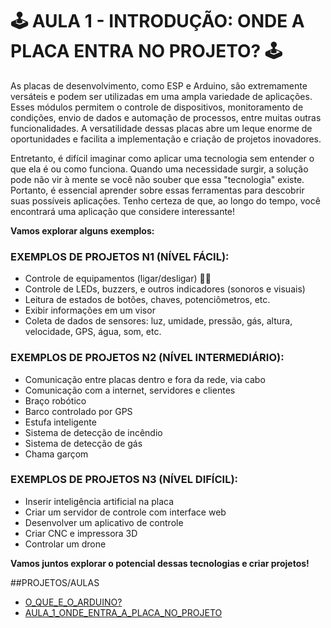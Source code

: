 # 🕹 AULA 1 - INTRODUÇÃO: ONDE A PLACA ENTRA NO PROJETO? 🕹
As placas de desenvolvimento, como ESP e Arduino, são extremamente versáteis e podem ser utilizadas em uma ampla variedade de aplicações. Esses módulos permitem o controle de dispositivos, monitoramento de condições, envio de dados e automação de processos, entre muitas outras funcionalidades. A versatilidade dessas placas abre um leque enorme de oportunidades e facilita a implementação e criação de projetos inovadores.

Entretanto, é difícil imaginar como aplicar uma tecnologia sem entender o que ela é ou como funciona. Quando uma necessidade surgir, a solução pode não vir à mente se você não souber que essa "tecnologia" existe. Portanto, é essencial aprender sobre essas ferramentas para descobrir suas possíveis aplicações. Tenho certeza de que, ao longo do tempo, você encontrará uma aplicação que considere interessante!

**Vamos explorar alguns exemplos:**

### EXEMPLOS DE PROJETOS N1 (NÍVEL FÁCIL):
* Controle de equipamentos (ligar/desligar) 🔌💡
* Controle de LEDs, buzzers, e outros indicadores (sonoros e visuais)
* Leitura de estados de botões, chaves, potenciômetros, etc.
* Exibir informações em um visor
* Coleta de dados de sensores: luz, umidade, pressão, gás, altura, velocidade, GPS, água, som, etc.

### EXEMPLOS DE PROJETOS N2 (NÍVEL INTERMEDIÁRIO):
* Comunicação entre placas dentro e fora da rede, via cabo
* Comunicação com a internet, servidores e clientes
* Braço robótico
* Barco controlado por GPS
* Estufa inteligente
* Sistema de detecção de incêndio
* Sistema de detecção de gás
* Chama garçom

### EXEMPLOS DE PROJETOS N3 (NÍVEL DIFÍCIL):
* Inserir inteligência artificial na placa
* Criar um servidor de controle com interface web
* Desenvolver um aplicativo de controle
* Criar CNC e impressora 3D
* Controlar um drone

**Vamos juntos explorar o potencial dessas tecnologias e criar projetos!**

##PROJETOS/AULAS
* [O_QUE_E_O_ARDUINO?]()
* [AULA_1_ONDE_ENTRA_A_PLACA_NO_PROJETO](AULA_1_ONDE_ENTRA_A_PLACA_NO_PROJETO/README.md)
